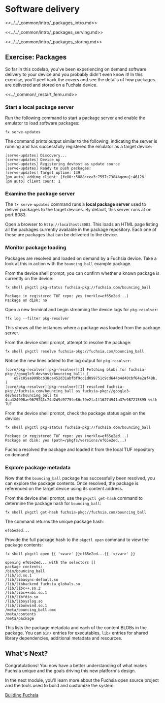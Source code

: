 # Software delivery

<<../../_common/intro/_packages_intro.md>>

<<../../_common/intro/_packages_serving.md>>

<<../../_common/intro/_packages_storing.md>>

## Exercise: Packages

So far in this codelab, you've been experiencing on demand software delivery
to your device and you probably didn't even know it! In this exercise, you'll
peel back the covers and see the details of how packages are delivered and stored
on a Fuchsia device.

<<../_common/_restart_femu.md>>

### Start a local package server

Run the following command to start a package server and enable the emulator to
load software packages:

```posix-terminal
fx serve-updates
```

The command prints output similar to the following, indicating the server is
running and has successfully registered the emulator as a target device:

```none {:.devsite-disable-click-to-copy}
[serve-updates] Discovery...
[serve-updates] Device up
[serve-updates] Registering devhost as update source
[serve-updates] Ready to push packages!
[serve-updates] Target uptime: 139
[pm auto] adding client: [fe80::5888:cea3:7557:7384%qemu]:46126
[pm auto] client count: 1
```

### Examine the package server

The `fx serve-updates` command runs a **local package server** used to deliver
packages to the target devices. By default, this server runs at on port 8083.

Open a browser to `http://localhost:8083`. This loads an HTML page listing all
the packages currently available in the package repository. Each one of these
are packages that can be delivered to the device.

### Monitor package loading

Packages are resolved and loaded on demand by a Fuchsia device. Take a look at
this in action with the `bouncing_ball` example package.

From the device shell prompt, you can confirm whether a known package is
currently on the device:

```posix-terminal
fx shell pkgctl pkg-status fuchsia-pkg://fuchsia.com/bouncing_ball
```

```none {:.devsite-disable-click-to-copy}
Package in registered TUF repo: yes (merkle=ef65e2ed...)
Package on disk: no
```

Open a new terminal and begin streaming the device logs for `pkg-resolver`:

```posix-terminal
ffx log --filter pkg-resolver
```

This shows all the instances where a package was loaded from the package
server.

From the device shell prompt, attempt to resolve the package:

```posix-terminal
fx shell pkgctl resolve fuchsia-pkg://fuchsia.com/bouncing_ball
```

Notice the new lines added to the log output for `pkg-resolver`:

```none {:.devsite-disable-click-to-copy}
[core/pkg-resolver][pkg-resolver][I] Fetching blobs for fuchsia-pkg://google3-devhost/bouncing_ball: [
    e57c05aa909bcb38ca452d31abfbf9cc1d099751c9cd644b4d40cbf64e2af48b,
]
[core/pkg-resolver][pkg-resolver][I] resolved fuchsia-pkg://fuchsia.com/bouncing_ball as fuchsia-pkg://google3-devhost/bouncing_ball to 4ca324998ae9679241c74d2d9d9779fe86c79e2fa1f1627d941a37e987215895 with TUF
```

From the device shell prompt, check the package status again on the device:

```posix-terminal
fx shell pkgctl pkg-status fuchsia-pkg://fuchsia.com/bouncing_ball
```

```none {:.devsite-disable-click-to-copy}
Package in registered TUF repo: yes (merkle=ef65e2ed...)
Package on disk: yes (path=/pkgfs/versions/ef65e2ed...)
```

Fuchsia resolved the package and loaded it from the local TUF repository on
demand!

### Explore package metadata

Now that the `bouncing_ball` package has successfully been resolved, you can
explore the package contents. Once resolved, the package is referenced on the
target device using its content address.

From the device shell prompt, use the `pkgctl get-hash` command to determine the
package hash for `bouncing_ball`:

```posix-terminal
fx shell pkgctl get-hash fuchsia-pkg://fuchsia.com/bouncing_ball
```

The command returns the unique package hash:

```none {:.devsite-disable-click-to-copy}
ef65e2ed...
```

Provide the full package hash to the `pkgctl open` command to view the package
contents:

```posix-terminal
fx shell pkgctl open {{ '<var>' }}ef65e2ed...{{ '</var>' }}
```

```none {:.devsite-disable-click-to-copy}
opening ef65e2ed... with the selectors []
package contents:
/bin/bouncing_ball
/lib/ld.so.1
/lib/libasync-default.so
/lib/libbackend_fuchsia_globals.so
/lib/libc++.so.2
/lib/libc++abi.so.1
/lib/libfdio.so
/lib/libsyslog.so
/lib/libunwind.so.1
/meta/bouncing_ball.cmx
/meta/contents
/meta/package
```

This lists the package metadata and each of the content BLOBs in the package.
You can `bin/` entries for executables, `lib/` entries for shared library
dependencies, additional metadata and resources.

## What's Next?

Congratulations! You now have a better understanding of what makes Fuchsia
unique and the goals driving this new platform's design.

In the next module, you'll learn more about the Fuchsia open source project and
the tools used to build and customize the system:

<a class="button button-primary"
    href="get-started/learn/build">Building Fuchsia</a>
